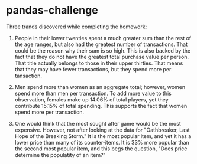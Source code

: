 # pandas-challenge
Three trands discovered while completing the homework:

1. People in their lower twenties spent a much greater sum than the rest of the age ranges, but also had the greatest number of transactions. That could be the reason why their sum is so high. This is also backed by the fact that they do not have the greatest total purchase value per person. That title actually belongs to those in their upper thirties. That means that they may have fewer transactions, but they spend more per tansaction.

2. Men spend more than women as an aggregate total; however, women spend more than men per transaction. To add more value to this observation, females make up 14.06% of total players, yet they contribute 15.15% of total spending. This supports the fact that women spend more per transaction.

3. One would think that the most sought after game would be the most expensive. However, not after looking at the data for "Oathbreaker, Last Hope of the Breaking Storm." It is the most popular item, and yet it has a lower price than many of its counter-items. It is 33% more popular than the second most popular item, and this begs the question, "Does price determine the populatity of an item?" 
